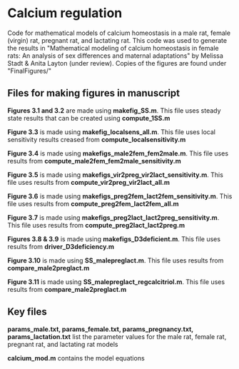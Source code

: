 # Calcium regulation
 Code for mathematical models of calcium homeostasis in a male rat, female (virgin) rat, pregnant rat, and lactating rat. 
 This code was used to generate the results in "Mathematical modeling of calcium homeostasis in female rats: An analysis of sex differences and maternal adaptations" by Melissa Stadt & Anita Layton (under review).
 Copies of the figures are found under "FinalFigures/"
 
## Files for making figures in manuscript

**Figures 3.1 and 3.2** are made using **makefig_SS.m**. This file uses steady state results that can be created using **compute_1SS.m**

**Figure 3.3** is made using **makefig_localsens_all.m**. This file uses local sensitivity results creased from **compute_localsensitivity.m**

**Figure 3.4** is made using **makefigs_male2fem_fem2male.m**. This file uses results from **compute_male2fem_fem2male_sensitivity.m**

**Figure 3.5** is made using **makefigs_vir2preg_vir2lact_sensitivity.m**. This file uses results from **compute_vir2preg_vir2lact_all.m**

**Figure 3.6** is made using **makefigs_preg2fem_lact2fem_sensitivity.m**. This file uses results from **compute_preg2fem_lact2fem_all.m**

**Figure 3.7** is made using **makefigs_preg2lact_lact2preg_sensitivity.m**. This file uses results from **compute_preg2lact_lact2preg.m**

**Figures 3.8 & 3.9** is made using **makefigs_D3deficient.m**. This file uses results from **driver_D3deficiency.m**

**Figure 3.10** is made using **SS_malepreglact.m**. This file uses results from **compare_male2preglact.m**

**Figure 3.11** is made using **SS_malepreglact_regcalcitriol.m**. This file uses results from **compare_male2preglact.m**

## Key files

**params_male.txt, params_female.txt, params_pregnancy.txt, params_lactation.txt** list the parameter values for the male rat, female rat, pregnant rat, and lactating rat models

**calcium_mod.m** contains the model equations
